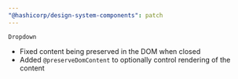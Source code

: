 ```yaml
---
"@hashicorp/design-system-components": patch
---
```


`Dropdown`

- Fixed content being preserved in the DOM when closed
- Added `@preserveDomContent` to optionally control rendering of the content
